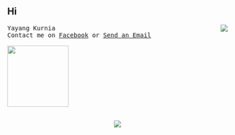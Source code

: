 ## Hi
<img align='right' src="https://github-readme-stats.vercel.app/api?username=Kurnyannn&show_icons=true">
<p align="left">
   <samp>
    Yayang Kurnia<br>
    Contact me on <a href="https://web.facebook.com/y21kurnia">Facebook</a> or <a href="mailto:y21kurnia@gmail.com">Send an Email</a>
    <br><br>
   </samp>
   <img src="https://media.giphy.com/media/WUlplcMpOCEmTGBtBW/giphy.gif" width="140">
   <br><br>
</p>
<p align="center">
    <img align="center" src="https://github-readme-stats.anuraghazra1.vercel.app/api/top-langs/?username=Kurnyannn&layout=compact" />
</p>
